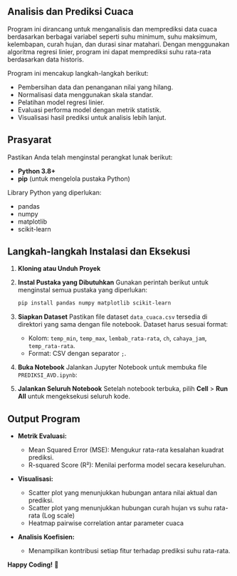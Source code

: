 ## Analisis dan Prediksi Cuaca

Program ini dirancang untuk menganalisis dan memprediksi data cuaca berdasarkan berbagai variabel seperti suhu minimum, suhu maksimum, kelembapan, curah hujan, dan durasi sinar matahari. 
Dengan menggunakan algoritma regresi linier, program ini dapat memprediksi suhu rata-rata berdasarkan data historis.

Program ini mencakup langkah-langkah berikut:
- Pembersihan data dan penanganan nilai yang hilang.
- Normalisasi data menggunakan skala standar.
- Pelatihan model regresi linier.
- Evaluasi performa model dengan metrik statistik.
- Visualisasi hasil prediksi untuk analisis lebih lanjut.

## Prasyarat
Pastikan Anda telah menginstal perangkat lunak berikut:
- **Python 3.8+**
- **pip** (untuk mengelola pustaka Python)

Library Python yang diperlukan:
- pandas
- numpy
- matplotlib
- scikit-learn

## Langkah-langkah Instalasi dan Eksekusi

1. **Kloning atau Unduh Proyek**
2. **Instal Pustaka yang Dibutuhkan**
   Gunakan perintah berikut untuk menginstal semua pustaka yang diperlukan:
   ```bash
   pip install pandas numpy matplotlib scikit-learn
   ```
3. **Siapkan Dataset**
   Pastikan file dataset `data_cuaca.csv` tersedia di direktori yang sama dengan file notebook. Dataset harus sesuai format:
   - Kolom: `temp_min`, `temp_max`, `lembab_rata-rata`, `ch`, `cahaya_jam`, `temp_rata-rata`.
   - Format: CSV dengan separator `;`.

4. **Buka Notebook**
   Jalankan Jupyter Notebook untuk membuka file `PREDIKSI_AVD.ipynb`:

5. **Jalankan Seluruh Notebook**
   Setelah notebook terbuka, pilih **Cell** > **Run All** untuk mengeksekusi seluruh kode.

## Output Program
- **Metrik Evaluasi:**
  - Mean Squared Error (MSE): Mengukur rata-rata kesalahan kuadrat prediksi.
  - R-squared Score (R²): Menilai performa model secara keseluruhan.

- **Visualisasi:**
  - Scatter plot yang menunjukkan hubungan antara nilai aktual dan prediksi.
  - Scatter plot yang menunjukkan hubungan curah hujan vs suhu rata-rata (Log scale)
  - Heatmap pairwise correlation antar parameter cuaca

- **Analisis Koefisien:**
  - Menampilkan kontribusi setiap fitur terhadap prediksi suhu rata-rata.


**Happy Coding!** 🚀

